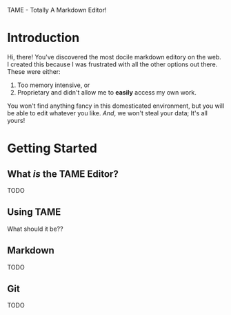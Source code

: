 TAME - Totally A Markdown Editor!

# Introduction
Hi, there!
You've discovered the most docile markdown editory on the web. 
I created this because I was frustrated with all the other options out there.
These were either:

1. Too memory intensive, or
2. Proprietary and didn't allow me to **easily** access my own work.

You won't find anything fancy in this domesticated environment, but you will be able to edit whatever you like.
_And_, we won't steal your data; It's all yours!


# Getting Started
## What _is_ the TAME Editor?
TODO

## Using TAME
What should it be??

## Markdown
TODO

## Git
TODO

